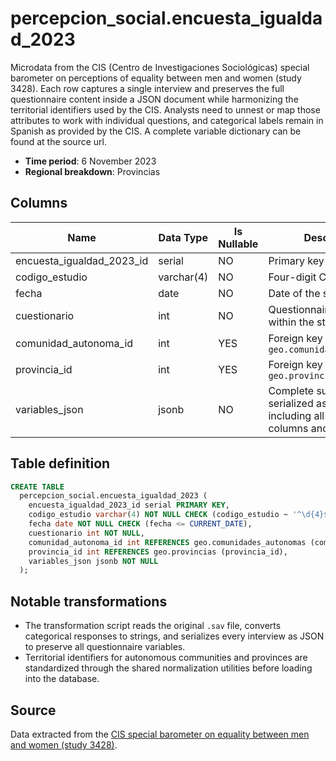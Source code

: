# percepcion_social.encuesta_igualdad_2023

Microdata from the CIS (Centro de Investigaciones Sociológicas) special barometer on perceptions of equality between men and women (study 3428). Each row captures a single interview and preserves the full questionnaire content inside a JSON document while harmonizing the territorial identifiers used by the CIS. Analysts need to unnest or map those attributes to work with individual questions, and categorical labels remain in Spanish as provided by the CIS. A complete variable dictionary can be found at the source url.

- **Time period**: 6 November 2023
- **Regional breakdown**: Provincias

## Columns

| Name | Data Type | Is Nullable | Description |
| --- | --- | --- | --- |
| encuesta_igualdad_2023_id | serial | NO | Primary key |
| codigo_estudio | varchar(4) | NO | Four-digit CIS study code |
| fecha | date | NO | Date of the study |
| cuestionario | int | NO | Questionnaire number within the study |
| comunidad_autonoma_id | int | YES | Foreign key to `geo.comunidades_autonomas` |
| provincia_id | int | YES | Foreign key to `geo.provincias` |
| variables_json | jsonb | NO | Complete survey record serialized as JSON, including all original columns and value labels |

## Table definition

```sql
CREATE TABLE
  percepcion_social.encuesta_igualdad_2023 (
    encuesta_igualdad_2023_id serial PRIMARY KEY,
    codigo_estudio varchar(4) NOT NULL CHECK (codigo_estudio ~ '^\d{4}$'),
    fecha date NOT NULL CHECK (fecha <= CURRENT_DATE),
    cuestionario int NOT NULL,
    comunidad_autonoma_id int REFERENCES geo.comunidades_autonomas (comunidad_autonoma_id),
    provincia_id int REFERENCES geo.provincias (provincia_id),
    variables_json jsonb NOT NULL
  );
```

## Notable transformations

- The transformation script reads the original `.sav` file, converts categorical responses to strings, and serializes every interview as JSON to preserve all questionnaire variables.
- Territorial identifiers for autonomous communities and provinces are standardized through the shared normalization utilities before loading into the database.

## Source

Data extracted from the <a href="https://www.cis.es/detalle-ficha-estudio?origen=estudio&idEstudio=14756" target="_blank">CIS special barometer on equality between men and women (study 3428)</a>.
